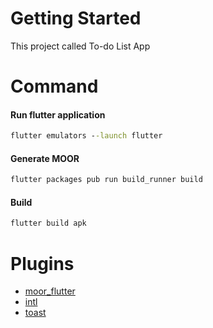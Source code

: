 # Getting Started

This project called To-do List App

# Command

#### Run flutter application
```bat
flutter emulators --launch flutter
````
#### Generate MOOR
```bat
flutter packages pub run build_runner build
```
#### Build
```bat
flutter build apk
```

# Plugins

- [moor_flutter](https://pub.dev/packages/moor_flutter)
- [intl](https://pub.dev/packages/intl)
- [toast](https://pub.dev/packages/toast)
